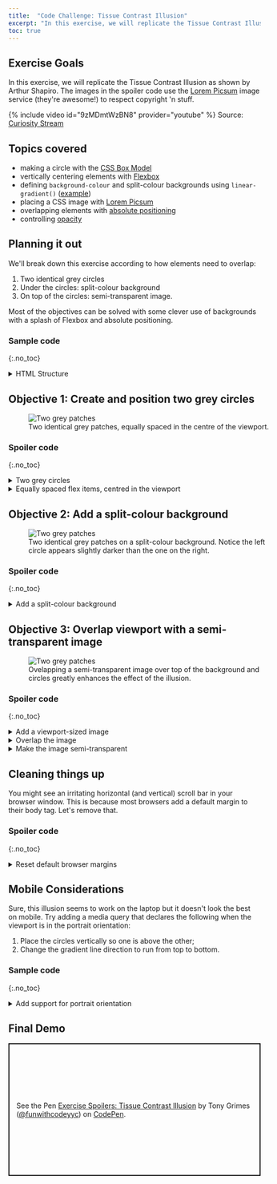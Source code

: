 ```yaml
---
title:  "Code Challenge: Tissue Contrast Illusion"
excerpt: "In this exercise, we will replicate the Tissue Contrast Illusion as shown by Arthur Shapiro."
toc: true
---
```

## Exercise Goals
In this exercise, we will replicate the Tissue Contrast Illusion as shown by Arthur Shapiro. The images in the spoiler code use the [Lorem Picsum](https://picsum.photos/) image service (they're awesome!) to respect copyright 'n stuff.

{% include video id="9zMDmtWzBN8" provider="youtube" %}
Source: [Curiosity Stream](https://curiositystream.com/video/1259/brightness-and-contrast)

## Topics covered
- making a circle with the [CSS Box Model](https://developer.mozilla.org/en-US/docs/Web/CSS/CSS_Box_Model/Introduction_to_the_CSS_box_model)
- vertically centering elements with [Flexbox](https://css-tricks.com/snippets/css/a-guide-to-flexbox/)
- defining `background-colour` and split-colour backgrounds using `linear-gradient()` ([example](https://codepen.io/mandymichael/pen/mNPvKo))
- placing a CSS image with [Lorem Picsum](https://picsum.photos/)
- overlapping elements with [absolute positioning](https://youtu.be/P6UgYq3J3Qs)
- controlling [opacity](https://developer.mozilla.org/en-US/docs/Web/CSS/opacity)

## Planning it out
We'll break down this exercise according to how elements need to overlap:

1. Two identical grey circles
2. Under the circles: split-colour background
3. On top of the circles: semi-transparent image.

Most of the objectives can be solved with some clever use of backgrounds with a splash of Flexbox and absolute positioning. 

### Sample code
{:.no_toc}

<details markdown="1">
  <summary>HTML Structure</summary>
```html
<main class="container split-bg">
  <div class="item circle"></div>
  <div class="item circle"></div>
</main>
<div class="image"></div>
```
</details>

## Objective 1: Create and position two grey circles
<figure style="width: 500px" class="align-center">
  <img src="{{ site.url }}{{ site.baseurl }}/assets/images/illusions/tissue-step-1.png" alt="Two grey patches">
  <figcaption>Two identical grey patches, equally spaced in the centre of the viewport.</figcaption>
</figure> 

### Spoiler code
{:.no_toc}

<details markdown="1">
  <summary>Two grey circles</summary>

```css
.circle {
  /* make it visible */
  background: grey;

  /* make it square */
  width: 30vmin;
  height: 30vmin;

  /* make it circular */
  border-radius: 50%;
}
```
</details>
<details markdown="1">
  <summary>Equally spaced flex items, centred in the viewport</summary>

```css
.container {
  /* change default behaviour of `margin: auto` below */
  display: flex;

  /* explicitly set height to viewport; `margin: auto` needs room to work */
  height: 100vh;
}

.item {
  /* equally distribute left over margin among flex items */
  margin: auto;
}
```
</details>

## Objective 2: Add a split-colour background
<figure style="width: 500px" class="align-center">
  <img src="{{ site.url }}{{ site.baseurl }}/assets/images/illusions/tissue-step-2.png" alt="Two grey patches">
  <figcaption>Two identical grey patches on a split-colour background. Notice the left circle appears slightly darker than the one on the right.</figcaption>
</figure> 

### Spoiler code
{:.no_toc}

<details markdown="1">
  <summary>Add a split-colour background</summary>

```css
.split-bg {
  /* note: the final `background` declaration overrides the others,
  which are included for clarity but can safely be ignored */

  /* basic gradient; default gradient line direction: bottom to top (0deg)  */
  background: linear-gradient(white, black);

  /* change default direction: left to right (90deg) */
  background: linear-gradient(90deg, white, black);

  /* hide gradient area by adding identical colour stops */
  background: linear-gradient(90deg, white 50%, black 50%);
}
```
</details>

## Objective 3: Overlap viewport with a semi-transparent image
<figure style="width: 500px" class="align-center">
  <img src="{{ site.url }}{{ site.baseurl }}/assets/images/illusions/tissue-step-3.png" alt="Two grey patches">
  <figcaption>Ovelapping a semi-transparent image over top of the background and circles greatly enhances the effect of the illusion.</figcaption>
</figure> 

### Spoiler code
{:.no_toc}

<details markdown="1">
  <summary>Add a viewport-sized image</summary>

```css
.image {
  /* explicitly set element size to viewport */
  width: 100vw;
  height: 100vh;
  
  /* add full-size, centered background image to element */
  background-image: url('https://picsum.photos/500/500');
  background-size: cover;
  background-position: center;
}
```
</details>

<details markdown="1">
  <summary>Overlap the image</summary>

```css
.image {
  /* create a new block formatting context and enable `top` and `left` */
  position: absolute;

  /* explicitly move top-left corner of image to top-left corner of <body> */
  top: 0;
  left: 0;
}
```
</details>
<details markdown="1">
  <summary>Make the image semi-transparent</summary>

```css
.image {
  /* set element opacity to 50% */
  opacity: 0.5;
}
```
</details>

## Cleaning things up
You might see an irritating horizontal (and vertical) scroll bar in your browser window. This is because most browsers add a default margin to their body tag. Let's remove that.

### Spoiler code
{:.no_toc}

<details markdown="1">
  <summary>Reset default browser margins</summary>

```css
body {
  /* remove pesky scroll bars */
  margin: 0;
}
```
</details>

## Mobile Considerations
Sure, this illusion seems to work on the laptop but it doesn't look the best on mobile. Try adding a media query that declares the following when the viewport is in the portrait orientation:

1. Place the circles vertically so one is above the other;
2. Change the gradient line direction to run from top to bottom.

### Sample code
{:.no_toc}

<details markdown="1">
  <summary>Add support for portrait orientation</summary>

```css
@media (orientation: portrait) {
  /* Apply these styles when the screen is in 'portrait' orientation */
  .container {
    /* place circles in an up/down orientation */
    flex-direction: column;
    
    /* change the direction of the split-colour background to match */
    background: linear-gradient(180deg, white 50%, black 50%);
  }
}
```
</details>

## Final Demo
<p class="codepen" data-height="265" data-theme-id="light" data-default-tab="result" data-user="funwithcodeyyc" data-slug-hash="MWKaode" style="height: 265px; box-sizing: border-box; display: flex; align-items: center; justify-content: center; border: 2px solid; margin: 1em 0; padding: 1em;" data-pen-title="Exercise Spoilers: Tissue Contrast Illusion">
  <span>See the Pen <a href="https://codepen.io/funwithcodeyyc/pen/MWKaode">
  Exercise Spoilers: Tissue Contrast Illusion</a> by Tony Grimes (<a href="https://codepen.io/funwithcodeyyc">@funwithcodeyyc</a>)
  on <a href="https://codepen.io">CodePen</a>.</span>
</p>
<script async src="https://static.codepen.io/assets/embed/ei.js"></script>